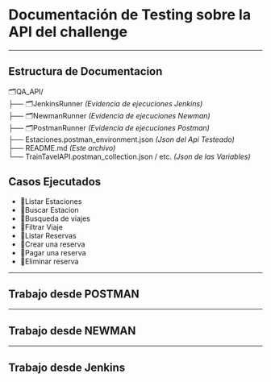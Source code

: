 <h1>Documentación de Testing sobre la API del challenge</h1>
<hr>
<h2>Estructura de Documentacion</h2>

🗂️QA_API/<br>
├── 🗂️JenkinsRunner                                  <i> (Evidencia de ejecuciones Jenkins)</i><br>
├── 🗂️NewmanRunner                                 <i> (Evidencia de ejecuciones Newman)</i><br>
├── 🗂️PostmanRunner                                 <i>(Evidencia de ejecuciones Postman)</i><br>
├── Estaciones.postman_environment.json               <i>(Json del Api Testeado)</i><br>
├── README.md                                         <i>(Este archivo)</i><br>
└── TrainTavelAPI.postman_collection.json / etc.       <i>(Json de las Variables)</i><br>
<h2>Casos Ejecutados</h2>
<ul>
  <li>🧪Listar Estaciones</li>
  <li>🧪Buscar Estacion</li>
  <li>🧪Busqueda de viajes</li>
  <li>🧪Filtrar Viaje</li>
  <li>🧪Listar Reservas</li>
  <li>🧪Crear una reserva</li>
  <li>🧪Pagar una reserva</li>
  <li>🧪Eliminar reserva</li>
</ul>
<hr>
<h2>Trabajo desde POSTMAN</h2>
<hr>
<h2>Trabajo desde NEWMAN</h2>
<hr>
<h2>Trabajo desde Jenkins</h2>
